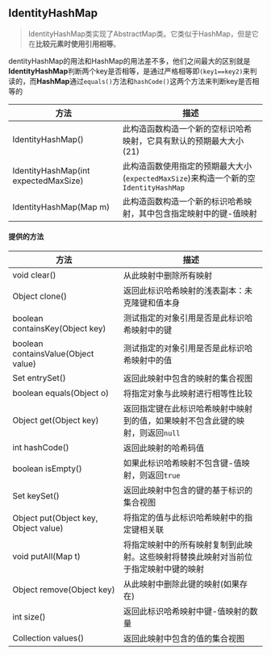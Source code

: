 ## IdentityHashMap
> IdentityHashMap类实现了AbstractMap类。它类似于HashMap，但是它在**比较元素时使用引用相等**。

dentityHashMap的用法和HashMap的用法差不多，他们之间最大的区别就是**IdentityHashMap**判断两个key是否相等，是通过严格相等即`(key1==key2)`来判读的，而**HashMap**通过`equals()`方法和`hashCode()`这两个方法来判断key是否相等的

| 方法                                 | 描述                                                         |
| ------------------------------------ | ------------------------------------------------------------ |
| IdentityHashMap()                    | 此构造函数构造一个新的空标识哈希映射，它具有默认的预期最大大小(21) |
| IdentityHashMap(int expectedMaxSize) | 此构造函数使用指定的预期最大大小(`expectedMaxSize`)来构造一个新的空`IdentityHashMap` |
| IdentityHashMap(Map m)               | 此构造函数构造一个新的标识哈希映射，其中包含指定映射中的键-值映射 |

#### 提供的方法

| 方法                                 | 描述                                                         |
| ------------------------------------ | ------------------------------------------------------------ |
| void clear()                         | 从此映射中删除所有映射                                       |
| Object clone()                       | 返回此标识哈希映射的浅表副本：未克隆键和值本身               |
| boolean containsKey(Object key)      | 测试指定的对象引用是否是此标识哈希映射中的键                 |
| boolean containsValue(Object value)  | 测试指定的对象引用是否是此标识哈希映射中的值                 |
| Set entrySet()                       | 返回此映射中包含的映射的集合视图                             |
| boolean equals(Object o)             | 将指定对象与此映射进行相等性比较                             |
| Object get(Object key)               | 返回指定键在此标识哈希映射中映射到的值，如果映射不包含此键的映射，则返回`null` |
| int hashCode()                       | 返回此映射的哈希码值                                         |
| boolean isEmpty()                    | 如果此标识哈希映射不包含键-值映射，则返回`true`              |
| Set keySet()                         | 返回此映射中包含的键的基于标识的集合视图                     |
| Object put(Object key, Object value) | 将指定的值与此标识哈希映射中的指定键相关联                   |
| void putAll(Map t)                   | 将指定映射中的所有映射复制到此映射。这些映射将替换此映射对当前位于指定映射中键的映射 |
| Object remove(Object key)            | 从此映射中删除此键的映射(如果存在)                           |
| int size()                           | 返回此标识哈希映射中键-值映射的数量                          |
| Collection values()                  | 返回此映射中包含的值的集合视图                               |
